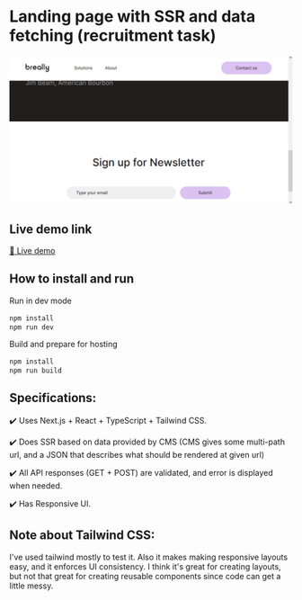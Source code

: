 # Landing page with SSR and data fetching (recruitment task)

![ui_demo](https://raw.githubusercontent.com/aronmandrella/landing-page-with-ssr-and-data-fetching/master/ui_demo_1.PNG)

## Live demo link

[🔗 Live demo](https://aronmandrella.github.io/landing-page-with-ssr-and-data-fetching/)

## How to install and run

Run in dev mode

```
npm install
npm run dev
```

Build and prepare for hosting

```
npm install
npm run build
```

## Specifications:

✔️ Uses Next.js + React + TypeScript + Tailwind CSS.

✔️ Does SSR based on data provided by CMS (CMS gives some multi-path url, and a JSON that describes what should be rendered at given url)

✔️ All API responses (GET + POST) are validated, and error is displayed when needed.

✔️ Has Responsive UI.

## Note about Tailwind CSS:

I've used tailwind mostly to test it. Also it makes making responsive layouts easy,
and it enforces UI consistency. I think it's great for creating layouts, but not that
great for creating reusable components since code can get a little messy.
